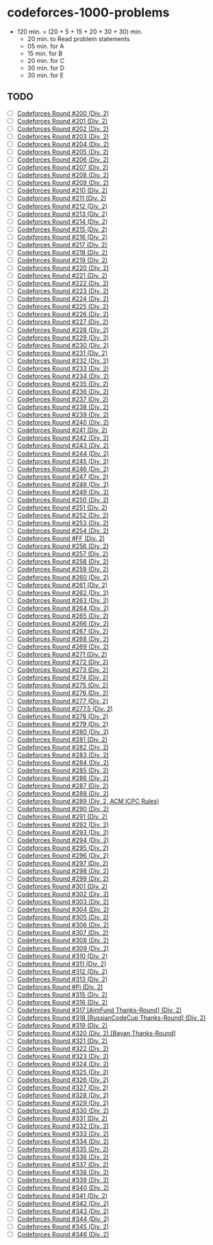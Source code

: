# codeforces-1000-problems

* 120 min. = (20 + 5 + 15 + 20 + 30 + 30) min.
  - 20 min. to Read problem statements
  - 05 min. for A
  - 15 min. for B
  - 20 min. for C
  - 30 min. for D
  - 30 min. for E

## TODO

* [ ] [Codeforces Round #200 (Div. 2)](http://codeforces.com/contest/344)
* [ ] [Codeforces Round #201 (Div. 2)](http://codeforces.com/contest/347)
* [ ] [Codeforces Round #202 (Div. 2)](http://codeforces.com/contest/349)
* [ ] [Codeforces Round #203 (Div. 2)](http://codeforces.com/contest/350)
* [ ] [Codeforces Round #204 (Div. 2)](http://codeforces.com/contest/352)
* [ ] [Codeforces Round #205 (Div. 2)](http://codeforces.com/contest/353)
* [ ] [Codeforces Round #206 (Div. 2)](http://codeforces.com/contest/355)
* [ ] [Codeforces Round #207 (Div. 2)](http://codeforces.com/contest/357)
* [ ] [Codeforces Round #208 (Div. 2)](http://codeforces.com/contest/358)
* [ ] [Codeforces Round #209 (Div. 2)](http://codeforces.com/contest/359)
* [ ] [Codeforces Round #210 (Div. 2)](http://codeforces.com/contest/361)
* [ ] [Codeforces Round #211 (Div. 2)](http://codeforces.com/contest/363)
* [ ] [Codeforces Round #212 (Div. 2)](http://codeforces.com/contest/362)
* [ ] [Codeforces Round #213 (Div. 2)](http://codeforces.com/contest/365)
* [ ] [Codeforces Round #214 (Div. 2)](http://codeforces.com/contest/366)
* [ ] [Codeforces Round #215 (Div. 2)](http://codeforces.com/contest/368)
* [ ] [Codeforces Round #216 (Div. 2)](http://codeforces.com/contest/369)
* [ ] [Codeforces Round #217 (Div. 2)](http://codeforces.com/contest/370)
* [ ] [Codeforces Round #218 (Div. 2)](http://codeforces.com/contest/371)
* [ ] [Codeforces Round #219 (Div. 2)](http://codeforces.com/contest/373)
* [ ] [Codeforces Round #220 (Div. 2)](http://codeforces.com/contest/374)
* [ ] [Codeforces Round #221 (Div. 2)](http://codeforces.com/contest/376)
* [ ] [Codeforces Round #222 (Div. 2)](http://codeforces.com/contest/378)
* [ ] [Codeforces Round #223 (Div. 2)](http://codeforces.com/contest/381)
* [ ] [Codeforces Round #224 (Div. 2)](http://codeforces.com/contest/382)
* [ ] [Codeforces Round #225 (Div. 2)](http://codeforces.com/contest/384)
* [ ] [Codeforces Round #226 (Div. 2)](http://codeforces.com/contest/385)
* [ ] [Codeforces Round #227 (Div. 2)](http://codeforces.com/contest/387)
* [ ] [Codeforces Round #228 (Div. 2)](http://codeforces.com/contest/389)
* [ ] [Codeforces Round #229 (Div. 2)](http://codeforces.com/contest/390)
* [ ] [Codeforces Round #230 (Div. 2)](http://codeforces.com/contest/393)
* [ ] [Codeforces Round #231 (Div. 2)](http://codeforces.com/contest/394)
* [ ] [Codeforces Round #232 (Div. 2)](http://codeforces.com/contest/397)
* [ ] [Codeforces Round #233 (Div. 2)](http://codeforces.com/contest/399)
* [ ] [Codeforces Round #234 (Div. 2)](http://codeforces.com/contest/400)
* [ ] [Codeforces Round #235 (Div. 2)](http://codeforces.com/contest/401)
* [ ] [Codeforces Round #236 (Div. 2)](http://codeforces.com/contest/402)
* [ ] [Codeforces Round #237 (Div. 2)](http://codeforces.com/contest/404)
* [ ] [Codeforces Round #238 (Div. 2)](http://codeforces.com/contest/405)
* [ ] [Codeforces Round #239 (Div. 2)](http://codeforces.com/contest/408)
* [ ] [Codeforces Round #240 (Div. 2)](http://codeforces.com/contest/415)
* [ ] [Codeforces Round #241 (Div. 2)](http://codeforces.com/contest/416)
* [ ] [Codeforces Round #242 (Div. 2)](http://codeforces.com/contest/424)
* [ ] [Codeforces Round #243 (Div. 2)](http://codeforces.com/contest/426)
* [ ] [Codeforces Round #244 (Div. 2)](http://codeforces.com/contest/427)
* [ ] [Codeforces Round #245 (Div. 2)](http://codeforces.com/contest/430)
* [ ] [Codeforces Round #246 (Div. 2)](http://codeforces.com/contest/432)
* [ ] [Codeforces Round #247 (Div. 2)](http://codeforces.com/contest/431)
* [ ] [Codeforces Round #248 (Div. 2)](http://codeforces.com/contest/433)
* [ ] [Codeforces Round #249 (Div. 2)](http://codeforces.com/contest/435)
* [ ] [Codeforces Round #250 (Div. 2)](http://codeforces.com/contest/437)
* [ ] [Codeforces Round #251 (Div. 2)](http://codeforces.com/contest/439)
* [ ] [Codeforces Round #252 (Div. 2)](http://codeforces.com/contest/441)
* [ ] [Codeforces Round #253 (Div. 2)](http://codeforces.com/contest/443)
* [ ] [Codeforces Round #254 (Div. 2)](http://codeforces.com/contest/445)
* [ ] [Codeforces Round #FF (Div. 2)](http://codeforces.com/contest/447)
* [ ] [Codeforces Round #256 (Div. 2)](http://codeforces.com/contest/448)
* [ ] [Codeforces Round #257 (Div. 2)](http://codeforces.com/contest/450)
* [ ] [Codeforces Round #258 (Div. 2)](http://codeforces.com/contest/451)
* [ ] [Codeforces Round #259 (Div. 2)](http://codeforces.com/contest/454)
* [ ] [Codeforces Round #260 (Div. 2)](http://codeforces.com/contest/456)
* [ ] [Codeforces Round #261 (Div. 2)](http://codeforces.com/contest/459)
* [ ] [Codeforces Round #262 (Div. 2)](http://codeforces.com/contest/460)
* [ ] [Codeforces Round #263 (Div. 2)](http://codeforces.com/contest/462)
* [ ] [Codeforces Round #264 (Div. 2)](http://codeforces.com/contest/463)
* [ ] [Codeforces Round #265 (Div. 2)](http://codeforces.com/contest/465)
* [ ] [Codeforces Round #266 (Div. 2)](http://codeforces.com/contest/466)
* [ ] [Codeforces Round #267 (Div. 2)](http://codeforces.com/contest/467)
* [ ] [Codeforces Round #268 (Div. 2)](http://codeforces.com/contest/469)
* [ ] [Codeforces Round #269 (Div. 2)](http://codeforces.com/contest/471)
* [ ] [Codeforces Round #271 (Div. 2)](http://codeforces.com/contest/474)
* [ ] [Codeforces Round #272 (Div. 2)](http://codeforces.com/contest/476)
* [ ] [Codeforces Round #273 (Div. 2)](http://codeforces.com/contest/478)
* [ ] [Codeforces Round #274 (Div. 2)](http://codeforces.com/contest/479)
* [ ] [Codeforces Round #275 (Div. 2)](http://codeforces.com/contest/483)
* [ ] [Codeforces Round #276 (Div. 2)](http://codeforces.com/contest/485)
* [ ] [Codeforces Round #277 (Div. 2)](http://codeforces.com/contest/486)
* [ ] [Codeforces Round #277.5 (Div. 2)](http://codeforces.com/contest/489)
* [ ] [Codeforces Round #278 (Div. 2)](http://codeforces.com/contest/488)
* [ ] [Codeforces Round #279 (Div. 2)](http://codeforces.com/contest/490)
* [ ] [Codeforces Round #280 (Div. 2)](http://codeforces.com/contest/492)
* [ ] [Codeforces Round #281 (Div. 2)](http://codeforces.com/contest/493)
* [ ] [Codeforces Round #282 (Div. 2)](http://codeforces.com/contest/495)
* [ ] [Codeforces Round #283 (Div. 2)](http://codeforces.com/contest/496)
* [ ] [Codeforces Round #284 (Div. 2)](http://codeforces.com/contest/499)
* [ ] [Codeforces Round #285 (Div. 2)](http://codeforces.com/contest/501)
* [ ] [Codeforces Round #286 (Div. 2)](http://codeforces.com/contest/505)
* [ ] [Codeforces Round #287 (Div. 2)](http://codeforces.com/contest/507)
* [ ] [Codeforces Round #288 (Div. 2)](http://codeforces.com/contest/508)
* [ ] [Codeforces Round #289 (Div. 2, ACM ICPC Rules)](http://codeforces.com/contest/509)
* [ ] [Codeforces Round #290 (Div. 2)](http://codeforces.com/contest/510)
* [ ] [Codeforces Round #291 (Div. 2)](http://codeforces.com/contest/514)
* [ ] [Codeforces Round #292 (Div. 2)](http://codeforces.com/contest/515)
* [ ] [Codeforces Round #293 (Div. 2)](http://codeforces.com/contest/518)
* [ ] [Codeforces Round #294 (Div. 2)](http://codeforces.com/contest/519)
* [ ] [Codeforces Round #295 (Div. 2)](http://codeforces.com/contest/520)
* [ ] [Codeforces Round #296 (Div. 2)](http://codeforces.com/contest/527)
* [ ] [Codeforces Round #297 (Div. 2)](http://codeforces.com/contest/525)
* [ ] [Codeforces Round #298 (Div. 2)](http://codeforces.com/contest/534)
* [ ] [Codeforces Round #299 (Div. 2)](http://codeforces.com/contest/535)
* [ ] [Codeforces Round #301 (Div. 2)](http://codeforces.com/contest/540)
* [ ] [Codeforces Round #302 (Div. 2)](http://codeforces.com/contest/544)
* [ ] [Codeforces Round #303 (Div. 2)](http://codeforces.com/contest/545)
* [ ] [Codeforces Round #304 (Div. 2)](http://codeforces.com/contest/546)
* [ ] [Codeforces Round #305 (Div. 2)](http://codeforces.com/contest/548)
* [ ] [Codeforces Round #306 (Div. 2)](http://codeforces.com/contest/550)
* [ ] [Codeforces Round #307 (Div. 2)](http://codeforces.com/contest/551)
* [ ] [Codeforces Round #308 (Div. 2)](http://codeforces.com/contest/552)
* [ ] [Codeforces Round #309 (Div. 2)](http://codeforces.com/contest/554)
* [ ] [Codeforces Round #310 (Div. 2)](http://codeforces.com/contest/556)
* [ ] [Codeforces Round #311 (Div. 2)](http://codeforces.com/contest/557)
* [ ] [Codeforces Round #312 (Div. 2)](http://codeforces.com/contest/558)
* [ ] [Codeforces Round #313 (Div. 2)](http://codeforces.com/contest/560)
* [ ] [Codeforces Round #Pi (Div. 2)](http://codeforces.com/contest/567)
* [ ] [Codeforces Round #315 (Div. 2)](http://codeforces.com/contest/569)
* [ ] [Codeforces Round #316 (Div. 2)](http://codeforces.com/contest/570)
* [ ] [Codeforces Round #317 [AimFund Thanks-Round] (Div. 2)](http://codeforces.com/contest/572)
* [ ] [Codeforces Round #318 [RussianCodeCup Thanks-Round] (Div. 2)](http://codeforces.com/contest/574)
* [ ] [Codeforces Round #319 (Div. 2)](http://codeforces.com/contest/577)
* [ ] [Codeforces Round #320 (Div. 2) [Bayan Thanks-Round]](http://codeforces.com/contest/579)
* [ ] [Codeforces Round #321 (Div. 2)](http://codeforces.com/contest/580)
* [ ] [Codeforces Round #322 (Div. 2)](http://codeforces.com/contest/581)
* [ ] [Codeforces Round #323 (Div. 2)](http://codeforces.com/contest/583)
* [ ] [Codeforces Round #324 (Div. 2)](http://codeforces.com/contest/584)
* [ ] [Codeforces Round #325 (Div. 2)](http://codeforces.com/contest/586)
* [ ] [Codeforces Round #326 (Div. 2)](http://codeforces.com/contest/588)
* [ ] [Codeforces Round #327 (Div. 2)](http://codeforces.com/contest/591)
* [ ] [Codeforces Round #328 (Div. 2)](http://codeforces.com/contest/592)
* [ ] [Codeforces Round #329 (Div. 2)](http://codeforces.com/contest/593)
* [ ] [Codeforces Round #330 (Div. 2)](http://codeforces.com/contest/595)
* [ ] [Codeforces Round #331 (Div. 2)](http://codeforces.com/contest/596)
* [ ] [Codeforces Round #332 (Div. 2)](http://codeforces.com/contest/599)
* [ ] [Codeforces Round #333 (Div. 2)](http://codeforces.com/contest/602)
* [ ] [Codeforces Round #334 (Div. 2)](http://codeforces.com/contest/604)
* [ ] [Codeforces Round #335 (Div. 2)](http://codeforces.com/contest/606)
* [ ] [Codeforces Round #336 (Div. 2)](http://codeforces.com/contest/608)
* [ ] [Codeforces Round #337 (Div. 2)](http://codeforces.com/contest/610)
* [ ] [Codeforces Round #338 (Div. 2)](http://codeforces.com/contest/615)
* [ ] [Codeforces Round #339 (Div. 2)](http://codeforces.com/contest/614)
* [ ] [Codeforces Round #340 (Div. 2)](http://codeforces.com/contest/617)
* [ ] [Codeforces Round #341 (Div. 2)](http://codeforces.com/contest/621)
* [ ] [Codeforces Round #342 (Div. 2)](http://codeforces.com/contest/625)
* [ ] [Codeforces Round #343 (Div. 2)](http://codeforces.com/contest/629)
* [ ] [Codeforces Round #344 (Div. 2)](http://codeforces.com/contest/631)
* [ ] [Codeforces Round #345 (Div. 2)](http://codeforces.com/contest/651)
* [ ] [Codeforces Round #346 (Div. 2)](http://codeforces.com/contest/659)
